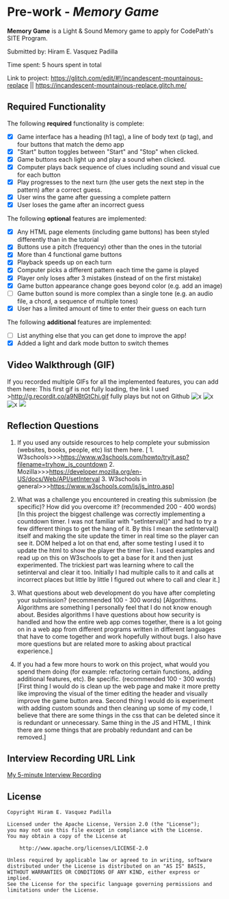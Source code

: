 # Pre-work - *Memory Game*

**Memory Game** is a Light & Sound Memory game to apply for CodePath's SITE Program. 

Submitted by: Hiram E. Vasquez Padilla

Time spent: 5 hours spent in total

Link to project: https://glitch.com/edit/#!/incandescent-mountainous-replace || https://incandescent-mountainous-replace.glitch.me/

## Required Functionality

The following **required** functionality is complete:

* [x] Game interface has a heading (h1 tag), a line of body text (p tag), and four buttons that match the demo app
* [x] "Start" button toggles between "Start" and "Stop" when clicked. 
* [x] Game buttons each light up and play a sound when clicked. 
* [x] Computer plays back sequence of clues including sound and visual cue for each button
* [x] Play progresses to the next turn (the user gets the next step in the pattern) after a correct guess. 
* [x] User wins the game after guessing a complete pattern
* [x] User loses the game after an incorrect guess

The following **optional** features are implemented:

* [x] Any HTML page elements (including game buttons) has been styled differently than in the tutorial
* [x] Buttons use a pitch (frequency) other than the ones in the tutorial
* [x] More than 4 functional game buttons
* [x] Playback speeds up on each turn
* [x] Computer picks a different pattern each time the game is played
* [x] Player only loses after 3 mistakes (instead of on the first mistake)
* [x] Game button appearance change goes beyond color (e.g. add an image)
* [ ] Game button sound is more complex than a single tone (e.g. an audio file, a chord, a sequence of multiple tones)
* [x] User has a limited amount of time to enter their guess on each turn

The following **additional** features are implemented:

- [ ] List anything else that you can get done to improve the app!
- [x] Added a light and dark mode button to switch themes 

## Video Walkthrough (GIF)

If you recorded multiple GIFs for all the implemented features, you can add them here:
This first gif is not fully loading, the link I used >http://g.recordit.co/a9NBtGtChi.gif fully plays but not on Github
![x](http://g.recordit.co/a9NBtGtChi.gif)
![x](http://g.recordit.co/s3BhhueDK1.gif)
![x](http://g.recordit.co/4C5O05JtSH.gif)
![](gif4-link-here)

## Reflection Questions
1. If you used any outside resources to help complete your submission (websites, books, people, etc) list them here. 
[   1. W3schools>>>https://www.w3schools.com/howto/tryit.asp?filename=tryhow_js_countdown 
    2. Mozilla>>>https://developer.mozilla.org/en-US/docs/Web/API/setInterval
    3. W3schools in general>>>https://www.w3schools.com/js/js_intro.asp]

2. What was a challenge you encountered in creating this submission (be specific)? How did you overcome it? (recommended 200 - 400 words) 
[In this project the biggest challenge was correctly implementing a countdown timer. I was not familiar with "setInterval()" and had to try a few different things to get the hang of it. By this I mean the setInterval() itself and making the site update the timer in real time so the player can see it. DOM helped a lot on that end, after some testing I used it to update the html to show the player the timer live. I used examples and read up on this on W3schools to get a base for it and then just experimented. The trickiest part was learning where to call the setinterval and clear it too. Initially I had multiple calls to it and calls at incorrect places but little by little I figured out where to call and clear it.]

3. What questions about web development do you have after completing your submission? (recommended 100 - 300 words) 
[Algorithms. Algorithms are something I personally feel that I do not know enough about. Besides algorithms I have questions about how security is handled and how the entire web app comes together, there is a lot going on in a web app from different programs written in different languages that have to come together and work hopefully without bugs. I also have more questions but are related more to asking about practical experience.]

4. If you had a few more hours to work on this project, what would you spend them doing (for example: refactoring certain functions, adding additional features, etc). Be specific. (recommended 100 - 300 words) 
[First thing I would do is clean up the web page and make it more pretty like improving the visual of the timer editing the header and visually improve the game button area. Second thing I would do is experiment with adding custom sounds and then cleaning up some of my code, I believe that there are some things in the css that can be deleted since it is redundant or unnecessary. Same thing in the JS and HTML, I think there are some things that are probably redundant and can be removed.]



## Interview Recording URL Link

[My 5-minute Interview Recording](https://www.loom.com/share/01a0e174fd4f467fb7930767d4fcfa13)


## License

    Copyright Hiram E. Vasquez Padilla

    Licensed under the Apache License, Version 2.0 (the "License");
    you may not use this file except in compliance with the License.
    You may obtain a copy of the License at

        http://www.apache.org/licenses/LICENSE-2.0

    Unless required by applicable law or agreed to in writing, software
    distributed under the License is distributed on an "AS IS" BASIS,
    WITHOUT WARRANTIES OR CONDITIONS OF ANY KIND, either express or implied.
    See the License for the specific language governing permissions and
    limitations under the License.
